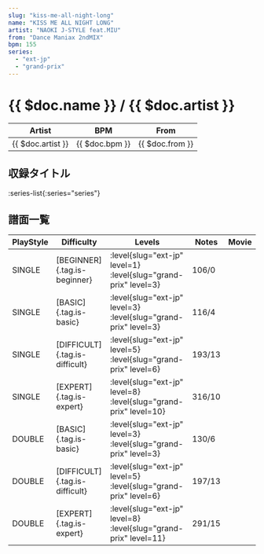 ```yaml
---
slug: "kiss-me-all-night-long"
name: "KISS ME ALL NIGHT LONG"
artist: "NAOKI J-STYLE feat.MIU"
from: "Dance Maniax 2ndMIX"
bpm: 155
series:
  - "ext-jp"
  - "grand-prix"
---
```


# {{ $doc.name }} / {{ $doc.artist }}

|Artist|BPM|From|
|------|---|----|
|{{ $doc.artist }}|{{ $doc.bpm }}|{{ $doc.from }}|

## 収録タイトル

:series-list{:series="series"}

## 譜面一覧

|PlayStyle|Difficulty|Levels|Notes|Movie|
|---------|----------|------|-----|-----|
|SINGLE|[BEGINNER]{.tag.is-beginner}|<div class="field is-grouped is-grouped-multiline"> :level{slug="ext-jp" level=1} :level{slug="grand-prix" level=3}</div>|106/0||
|SINGLE|[BASIC]{.tag.is-basic}|<div class="field is-grouped is-grouped-multiline"> :level{slug="ext-jp" level=3} :level{slug="grand-prix" level=3}</div>|116/4||
|SINGLE|[DIFFICULT]{.tag.is-difficult}|<div class="field is-grouped is-grouped-multiline"> :level{slug="ext-jp" level=5} :level{slug="grand-prix" level=6}</div>|193/13||
|SINGLE|[EXPERT]{.tag.is-expert}|<div class="field is-grouped is-grouped-multiline"> :level{slug="ext-jp" level=8} :level{slug="grand-prix" level=10}</div>|316/10||
|DOUBLE|[BASIC]{.tag.is-basic}|<div class="field is-grouped is-grouped-multiline"> :level{slug="ext-jp" level=3} :level{slug="grand-prix" level=3}</div>|130/6||
|DOUBLE|[DIFFICULT]{.tag.is-difficult}|<div class="field is-grouped is-grouped-multiline"> :level{slug="ext-jp" level=5} :level{slug="grand-prix" level=6}</div>|197/13||
|DOUBLE|[EXPERT]{.tag.is-expert}|<div class="field is-grouped is-grouped-multiline"> :level{slug="ext-jp" level=8} :level{slug="grand-prix" level=11}</div>|291/15||
